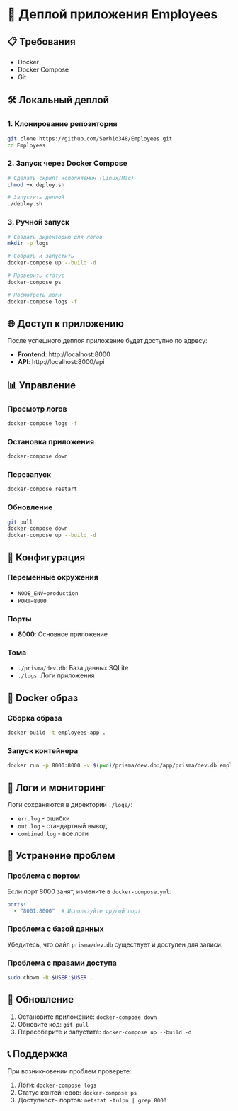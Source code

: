 # 🚀 Деплой приложения Employees

## 📋 Требования

- Docker
- Docker Compose
- Git

## 🛠️ Локальный деплой

### 1. Клонирование репозитория
```bash
git clone https://github.com/Serhio348/Employees.git
cd Employees
```

### 2. Запуск через Docker Compose
```bash
# Сделать скрипт исполняемым (Linux/Mac)
chmod +x deploy.sh

# Запустить деплой
./deploy.sh
```

### 3. Ручной запуск
```bash
# Создать директорию для логов
mkdir -p logs

# Собрать и запустить
docker-compose up --build -d

# Проверить статус
docker-compose ps

# Посмотреть логи
docker-compose logs -f
```

## 🌐 Доступ к приложению

После успешного деплоя приложение будет доступно по адресу:
- **Frontend**: http://localhost:8000
- **API**: http://localhost:8000/api

## 📊 Управление

### Просмотр логов
```bash
docker-compose logs -f
```

### Остановка приложения
```bash
docker-compose down
```

### Перезапуск
```bash
docker-compose restart
```

### Обновление
```bash
git pull
docker-compose down
docker-compose up --build -d
```

## 🔧 Конфигурация

### Переменные окружения
- `NODE_ENV=production`
- `PORT=8000`

### Порты
- **8000**: Основное приложение

### Тома
- `./prisma/dev.db`: База данных SQLite
- `./logs`: Логи приложения

## 🐳 Docker образ

### Сборка образа
```bash
docker build -t employees-app .
```

### Запуск контейнера
```bash
docker run -p 8000:8000 -v $(pwd)/prisma/dev.db:/app/prisma/dev.db employees-app
```

## 📝 Логи и мониторинг

Логи сохраняются в директории `./logs/`:
- `err.log` - ошибки
- `out.log` - стандартный вывод
- `combined.log` - все логи

## 🚨 Устранение проблем

### Проблема с портом
Если порт 8000 занят, измените в `docker-compose.yml`:
```yaml
ports:
  - "8001:8000"  # Используйте другой порт
```

### Проблема с базой данных
Убедитесь, что файл `prisma/dev.db` существует и доступен для записи.

### Проблема с правами доступа
```bash
sudo chown -R $USER:$USER .
```

## 🔄 Обновление

1. Остановите приложение: `docker-compose down`
2. Обновите код: `git pull`
3. Пересоберите и запустите: `docker-compose up --build -d`

## 📞 Поддержка

При возникновении проблем проверьте:
1. Логи: `docker-compose logs`
2. Статус контейнеров: `docker-compose ps`
3. Доступность портов: `netstat -tulpn | grep 8000`
